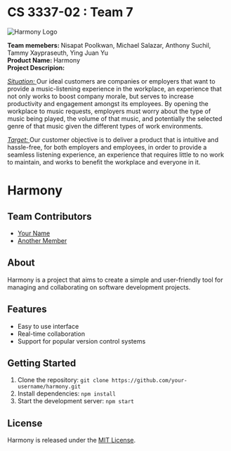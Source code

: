 #  CS 3337-02 : Team 7 

![Harmony Logo](https://github.com/NsptPl/cs3337-02-Team-7/blob/18cd40d87fcedc1bd8eb849e2560804f5ec7f2f0/main_code/assets/img/retro_logo.png?raw=true)

<div><b>Team memebers: </b> Nisapat Poolkwan, Michael Salazar, Anthony Suchil, Tammy Xaypraseuth, Ying Juan Yu <br><div>
<div><b>Product Name: </b>Harmony</div>
<div><b>Project Descripion: </b></div>
<p><i><ins>Situation: </ins></i> Our ideal customers are companies or employers that want to provide a
music-listening experience in the workplace, an experience that not only works to boost
company morale, but serves to increase productivity and engagement amongst its employees.
By opening the workplace to music requests, employers must worry about the type of music
being played, the volume of that music, and potentially the selected genre of that music given
the different types of work environments.

<i><ins>Target: </ins></i> Our customer objective is to deliver a product that is intuitive and hassle-free, for both
employers and employees, in order to provide a seamless listening experience, an experience that
requires little to no work to maintain, and works to benefit the workplace and everyone in it.</p>


# Harmony

## Team Contributors
- [Your Name](https://github.com/your-username)
- [Another Member](https://github.com/another-username)

## About
Harmony is a project that aims to create a simple and user-friendly tool for managing and collaborating on software development projects.

## Features
- Easy to use interface
- Real-time collaboration
- Support for popular version control systems

## Getting Started
1. Clone the repository: `git clone https://github.com/your-username/harmony.git`
2. Install dependencies: `npm install`
3. Start the development server: `npm start`

## License
Harmony is released under the [MIT License](https://opensource.org/licenses/MIT).
